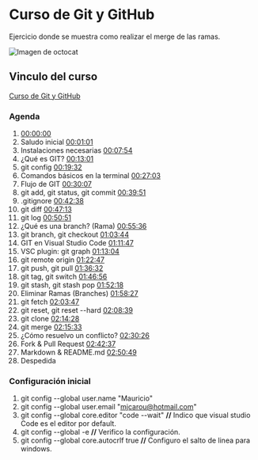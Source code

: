 # Curso de Git y GitHub
Ejercicio donde se muestra como realizar el merge de las ramas.

![Imagen de octocat](https://avatars.githubusercontent.com/u/583231?v=4)
## Vinculo del curso
[Curso de Git y GitHub](https://www.youtube.com/watch?v=7ylE8cm3mb0&t=6981s&ab_channel=SergieCode)

### Agenda
 1. [00:00:00](https://www.youtube.com/watch?v=7ylE8cm3mb0&t=0s) 
 2. Saludo inicial [00:01:01](https://www.youtube.com/watch?v=7ylE8cm3mb0&t=61s) 
 3. Instalaciones necesarias [00:07:54](https://www.youtube.com/watch?v=7ylE8cm3mb0&t=474s) 
 4. ¿Qué es GIT? [00:13:01](https://www.youtube.com/watch?v=7ylE8cm3mb0&t=781s) 
 5. git config [00:19:32](https://www.youtube.com/watch?v=7ylE8cm3mb0&t=1172s) 
 6. Comandos básicos en la terminal [00:27:03](https://www.youtube.com/watch?v=7ylE8cm3mb0&t=1623s) 
 7. Flujo de GIT [00:30:07](https://www.youtube.com/watch?v=7ylE8cm3mb0&t=1807s) 
 8. git add, git status, git commit [00:39:51](https://www.youtube.com/watch?v=7ylE8cm3mb0&t=2391s) 
 9. .gitignore [00:42:38](https://www.youtube.com/watch?v=7ylE8cm3mb0&t=2558s) 
 10. git diff [00:47:13](https://www.youtube.com/watch?v=7ylE8cm3mb0&t=2833s) 
 11. git log [00:50:51](https://www.youtube.com/watch?v=7ylE8cm3mb0&t=3051s) 
 12. ¿Qué es una branch? (Rama) [00:55:36](https://www.youtube.com/watch?v=7ylE8cm3mb0&t=3336s) 
 13. git branch, git checkout [01:03:44](https://www.youtube.com/watch?v=7ylE8cm3mb0&t=3824s) 
 14. GIT en Visual Studio Code [01:11:47](https://www.youtube.com/watch?v=7ylE8cm3mb0&t=4307s) 
 15. VSC plugin: git graph [01:13:04](https://www.youtube.com/watch?v=7ylE8cm3mb0&t=4384s) 
 16. git remote origin [01:22:47](https://www.youtube.com/watch?v=7ylE8cm3mb0&t=4967s) 
 17. git push, git pull [01:36:32](https://www.youtube.com/watch?v=7ylE8cm3mb0&t=5792s)
 18.  git tag, git switch [01:46:56](https://www.youtube.com/watch?v=7ylE8cm3mb0&t=6416s) 
 19. git stash, git stash pop [01:52:18](https://www.youtube.com/watch?v=7ylE8cm3mb0&t=6738s) 
 20. Eliminar Ramas (Branches) [01:58:27](https://www.youtube.com/watch?v=7ylE8cm3mb0&t=7107s) 
 21. git fetch [02:03:47](https://www.youtube.com/watch?v=7ylE8cm3mb0&t=7427s)
 22. git reset, git reset --hard [02:08:39](https://www.youtube.com/watch?v=7ylE8cm3mb0&t=7719s) 
 23. git clone [02:14:28](https://www.youtube.com/watch?v=7ylE8cm3mb0&t=8068s) 
 24. git merge [02:15:33](https://www.youtube.com/watch?v=7ylE8cm3mb0&t=8133s) 
 25. ¿Cómo resuelvo un conflicto? [02:30:26](https://www.youtube.com/watch?v=7ylE8cm3mb0&t=9026s) 
 26. Fork & Pull Request [02:42:37](https://www.youtube.com/watch?v=7ylE8cm3mb0&t=9757s) 
 27. Markdown & README.md [02:50:49](https://www.youtube.com/watch?v=7ylE8cm3mb0&t=10249s) 
 28. Despedida

### Configuración inicial
1. git config --global user.name "Mauricio"
2. git config --global user.email "mjcarou@hotmail.com"
3. git config --global core.editor "code --wait" **//** Indico que visual studio Code es el editor por default.
4. git config --global -e **//** Verifico la configuración.
5. git config --global core.autocrlf true **//** Configuro el salto de linea para windows.

